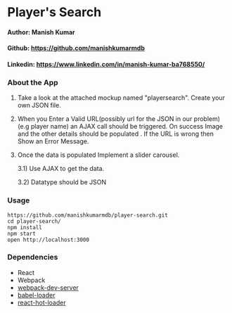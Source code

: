 Player's Search
=====================

#### Author: Manish Kumar
#### Github: https://github.com/manishkumarmdb
#### Linkedin: https://www.linkedin.com/in/manish-kumar-ba768550/

### About the App

1) Take a look at the attached mockup named "playersearch". Create your own JSON file.

2) When you Enter a Valid URL(possibly url for the JSON in our problem) (e.g player name) an AJAX call should be triggered. On success Image and the other details should be populated . If the URL is wrong then Show an Error Message.

3)  Once the data is populated Implement a slider carousel.
    
	3.1) Use AJAX to get the data.

	3.2) Datatype should be JSON


### Usage

```
https://github.com/manishkumarmdb/player-search.git
cd player-search/
npm install
npm start
open http://localhost:3000
```

### Dependencies

* React
* Webpack
* [webpack-dev-server](https://github.com/webpack/webpack-dev-server)
* [babel-loader](https://github.com/babel/babel-loader)
* [react-hot-loader](https://github.com/gaearon/react-hot-loader)
